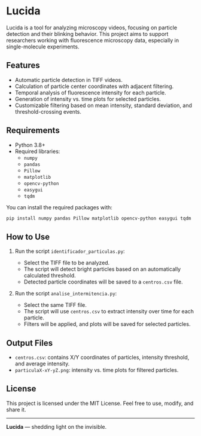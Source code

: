 # Lucida

Lucida is a tool for analyzing microscopy videos, focusing on particle detection and their blinking behavior. This project aims to support researchers working with fluorescence microscopy data, especially in single-molecule experiments.

## Features

- Automatic particle detection in TIFF videos.
- Calculation of particle center coordinates with adjacent filtering.
- Temporal analysis of fluorescence intensity for each particle.
- Generation of intensity vs. time plots for selected particles.
- Customizable filtering based on mean intensity, standard deviation, and threshold-crossing events.

## Requirements

- Python 3.8+
- Required libraries:
  - `numpy`
  - `pandas`
  - `Pillow`
  - `matplotlib`
  - `opencv-python`
  - `easygui`
  - `tqdm`

You can install the required packages with:

```bash
pip install numpy pandas Pillow matplotlib opencv-python easygui tqdm
```

## How to Use

1. Run the script `identificador_particulas.py`:
   - Select the TIFF file to be analyzed.
   - The script will detect bright particles based on an automatically calculated threshold.
   - Detected particle coordinates will be saved to a `centros.csv` file.

2. Run the script `analise_intermitencia.py`:
   - Select the same TIFF file.
   - The script will use `centros.csv` to extract intensity over time for each particle.
   - Filters will be applied, and plots will be saved for selected particles.

## Output Files

- `centros.csv`: contains X/Y coordinates of particles, intensity threshold, and average intensity.
- `particulaX-xY-yZ.png`: intensity vs. time plots for filtered particles.

## License

This project is licensed under the MIT License. Feel free to use, modify, and share it.

---

**Lucida** — shedding light on the invisible.
